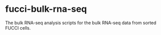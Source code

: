 # fucci-bulk-rna-seq
The bulk RNA-seq analysis scripts for the bulk RNA-seq data from sorted FUCCI cells.
